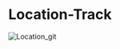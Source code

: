 # Location-Track

![Location_git](https://user-images.githubusercontent.com/66213227/132946006-8cbbd078-085a-43ec-a9b4-ec74e5a3ea28.jpeg)



